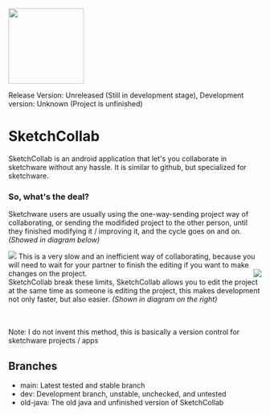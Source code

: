 <img src="https://github.com/Iyxan23/sk-collab/blob/main/sk-collab-icon-v2.png" width="150" height="150"/>

Release Version: Unreleased (Still in development stage), Development version: Unknown (Project is unfinished)

# SketchCollab
SketchCollab is an android application that let's you collaborate in sketchware without any hassle. It is similar to github, but specialized for sketchware.

### So, what's the deal?
Sketchware users are usually using the one-way-sending project way of collaborating, or sending the modifided project to the other person, until they finished modifying it / improving it, and the cycle goes on and on. *(Showed in diagram below)*

<img src="https://github.com/Iyxan23/sk-collab/blob/main/artworks/diagram-inefficient.png"/>
This is a very slow and an inefficient way of collaborating, because you will need to wait for your partner to finish the editing if you want to make changes on the project.

<img align="right" src="https://github.com/Iyxan23/sk-collab/blob/main/artworks/diagram-sketchcollab.png"/>
<br/>
SketchCollab break these limits, SketchCollab allows you to edit the project at the same time as someone is editing the project, this makes development not only faster, but also easier. <i>(Shown in diagram on the right)</i>

<br/>
<br/>
<br/>

Note: I do not invent this method, this is basically a version control for sketchware projects / apps

## Branches
 - main: Latest tested and stable branch
 - dev: Development branch, unstable, unchecked, and untested
 - old-java: The old java and unfinished version of SketchCollab
